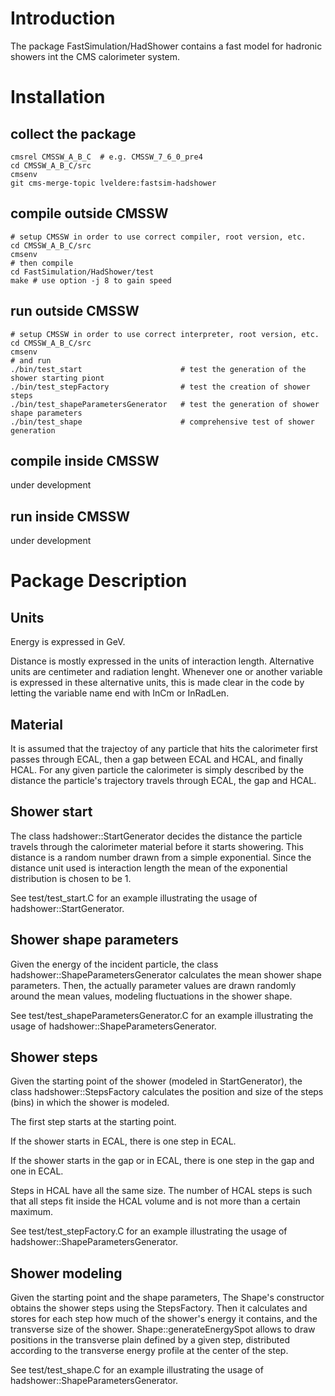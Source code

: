 # Introduction

The package FastSimulation/HadShower contains a fast model for hadronic showers int the CMS calorimeter system.


# Installation

## collect the package

```
cmsrel CMSSW_A_B_C  # e.g. CMSSW_7_6_0_pre4
cd CMSSW_A_B_C/src
cmsenv
git cms-merge-topic lveldere:fastsim-hadshower
```

## compile outside CMSSW

```
# setup CMSSW in order to use correct compiler, root version, etc.
cd CMSSW_A_B_C/src
cmsenv
# then compile
cd FastSimulation/HadShower/test
make # use option -j 8 to gain speed
```

## run outside CMSSW

```
# setup CMSSW in order to use correct interpreter, root version, etc.
cd CMSSW_A_B_C/src
cmsenv
# and run
./bin/test_start                      # test the generation of the shower starting piont
./bin/test_stepFactory                # test the creation of shower steps
./bin/test_shapeParametersGenerator   # test the generation of shower shape parameters
./bin/test_shape                      # comprehensive test of shower generation
```

## compile inside CMSSW

under development

## run inside CMSSW

under development



# Package Description

## Units

Energy is expressed in GeV.

Distance is mostly expressed in the units of interaction length.
Alternative units are centimeter and radiation lenght.
Whenever one or another variable is expressed in these alternative units,
this is made clear in the code by letting the variable name end with InCm or InRadLen.

## Material

It is assumed that the trajectoy of any particle that hits the calorimeter first passes through ECAL, 
then a gap between ECAL and HCAL, and finally HCAL.
For any given particle the calorimeter is simply described by the distance the particle's trajectory 
travels through ECAL, the gap and HCAL.

## Shower start

The class hadshower::StartGenerator decides the distance the particle travels through the calorimeter material before it starts showering.
This distance is a random number drawn from a simple exponential.
Since the distance unit used is interaction length the mean of the exponential distribution is chosen to be 1.

See test/test_start.C for an example illustrating the usage of hadshower::StartGenerator.

## Shower shape parameters

Given the energy of the incident particle, the class hadshower::ShapeParametersGenerator calculates the mean shower shape parameters.
Then, the actually parameter values are drawn randomly around the mean values,
modeling fluctuations in the shower shape.

See test/test_shapeParametersGenerator.C for an example illustrating the usage of hadshower::ShapeParametersGenerator.

## Shower steps

Given the starting point of the shower (modeled in StartGenerator),
the class hadshower::StepsFactory calculates the position and size of the steps (bins) in which the shower is modeled.

The first step starts at the starting point.

If the shower starts in ECAL, there is one step in ECAL.

If the shower starts in the gap or in ECAL, there is one step in the gap and one in ECAL.

Steps in HCAL have all the same size.
The number of HCAL steps is such that all steps fit inside the HCAL volume and is not more than a certain maximum.

See test/test_stepFactory.C for an example illustrating the usage of hadshower::ShapeParametersGenerator.

## Shower modeling

Given the starting point and the shape parameters,
The Shape's constructor obtains the shower steps using the StepsFactory.
Then it calculates and stores for each step how much of the shower's energy it contains, and the transverse size of the shower.
Shape::generateEnergySpot allows to draw positions in the transverse plain defined by a given step,
distributed according to the transverse energy profile at the center of the step.

See test/test_shape.C for an example illustrating the usage of hadshower::ShapeParametersGenerator.
